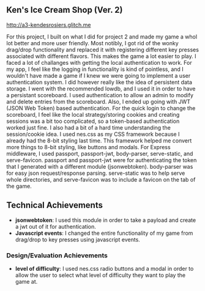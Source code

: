 ## Ken's Ice Cream Shop (Ver. 2)

http://a3-kendesrosiers.glitch.me

For this project, I built on what I did for project 2 and made my game a whol lot better and more user friendly. Most notibly, I got rid of the wonky drag/drop functionality and replaced it with registering different key presses associated with different flavors. This makes the game a lot easier to play. I faced a lot of challanges with getting the local authentication to work. For my app, I feel like the logging in functionality is kind of pointless, and I wouldn't have made a game if I knew we were going to implement a user authentication system. I did however really like the idea of persistent data storage. I went with the recommended lowdb, and I used it in order to have a persistant scoreboard. I used authentication to allow an admin to modify and delete entries from the scoreboard. Also, I ended up going with JWT (JSON Web Token) based authentication. For the quick login to change the scoreboard, I feel like the local strategy/storing cookies and creating sessions was a bit too complicated, so a token-based authentication worked just fine. I also had a bit of a hard time understanding the session/cookie idea. I used nes.css as my CSS framework because I already had the 8-bit styling last time. This framework helped me convert more things to 8-bit styling, like buttons and modals. For Express middleware, I used passport, passport-jwt, body-parser, serve-static, and serve-favicon. passport and passport-jwt were for authenticating the token that I generated with a different module (jsonwebtoken). body-parser was for easy json request/response parsing. serve-static was to help serve whole directories, and serve-favicon was to include a favicon on the tab of the game.

## Technical Achievements
- **jsonwebtoken**: I used this module in order to take a payload and create a jwt out of it for authentication.
- **Javascript events**: I changed the entire functionality of my game from drag/drop to key presses using javascript events.

### Design/Evaluation Achievements
- **level of difficulty**: I used nes.css radio buttons and a modal in order to allow the user to select what level of difficulty they want to play the game at.
